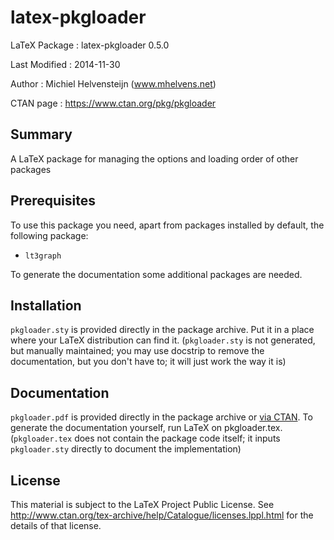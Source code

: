 latex-pkgloader
===============

LaTeX Package : latex-pkgloader 0.5.0

Last Modified : 2014-11-30

Author        : Michiel Helvensteijn  (www.mhelvens.net)

CTAN page     : https://www.ctan.org/pkg/pkgloader


Summary
-------

A LaTeX package for managing the options and loading order of other packages


Prerequisites
-------------

To use this package you need, apart from packages installed by default,
the following package:

*  `lt3graph`

To generate the documentation some additional packages are needed.


Installation
-------------

`pkgloader.sty` is provided directly in the package archive. Put
it in a place where your LaTeX distribution can find it.
(`pkgloader.sty` is not generated, but manually maintained; you
 may use docstrip to remove the documentation, but you don't
 have to; it will just work the way it is)


Documentation
-------------

`pkgloader.pdf` is provided directly in the package archive or [via CTAN](http://mirrors.ctan.org/macros/latex/contrib/pkgloader/pkgloader.pdf).
To generate the documentation yourself, run LaTeX on pkgloader.tex.
(`pkgloader.tex` does not contain the package code itself; it inputs
 `pkgloader.sty` directly to document the implementation)

License
-------

This material is subject to the LaTeX Project Public License. See
http://www.ctan.org/tex-archive/help/Catalogue/licenses.lppl.html 
for the details of that license.
